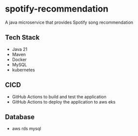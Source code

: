 # spotify-recommendation
A java microservice that provides Spotify song recommendation

## Tech Stack

- Java 21   
- Maven
- Docker
- MySQL
- kubernetes

## CICD

- GitHub Actions to build and test the application
- GitHub Actions to deploy the application to aws eks


## Database

- aws rds mysql